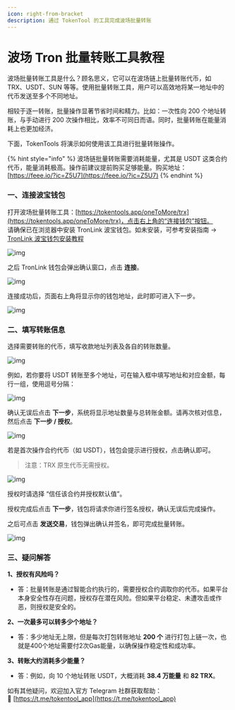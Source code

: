 ```yaml
---
icon: right-from-bracket
description: 通过 TokenTool 的工具完成波场批量转账
---
```


# 波场 Tron 批量转账工具教程

波场批量转账工具是什么？顾名思义，它可以在波场链上批量转账代币，如 TRX、USDT、SUN 等等。使用批量转账工具，用户可以高效地将某一地址中的代币发送至多个不同地址。

相较于逐一转账，批量操作显著节省时间和精力。比如：一次性向 200 个地址转账，与手动进行 200 次操作相比，效率不可同日而语。同时，批量转账在能量消耗上也更加经济。

下面，TokenTools 将演示如何使用该工具进行批量转账操作。

{% hint style="info" %}
波场链批量转账需要消耗能量，尤其是 USDT 这类合约代币，能量消耗极高。操作前建议提前购买足够能量。购买地址：[https://feee.io/?ic=Z5U7](https://feee.io/?ic=Z5U7)
{% endhint %}

### 一、连接波宝钱包

打开波场批量转账工具：[https://tokentools.app/oneToMore/trx](https://tokentools.app/oneToMore/trx)，点击右上角的“连接钱包”按钮。  
请确保已在浏览器中安装 TronLink 波宝钱包。如未安装，可参考安装指南 → [TronLink 波宝钱包安装教程](https://docs.tokentools.app/tron/tronlink)

![img](../.gitbook/assets/tron/multisend/image.png)

之后 TronLink 钱包会弹出确认窗口，点击 **连接**。

![img](../.gitbook/assets/tron/multisend/image-1.png)

连接成功后，页面右上角将显示你的钱包地址，此时即可进入下一步。

![img](../.gitbook/assets/tron/multisend/image-2.png)

### 二、填写转账信息

选择需要转账的代币，填写收款地址列表及各自的转账数量。

![img](../.gitbook/assets/tron/multisend/image-3.png)

例如，若你要将 USDT 转账至多个地址，可在输入框中填写地址和对应金额，每行一组，使用逗号分隔：

![img](../.gitbook/assets/tron/multisend/image-4.png)

确认无误后点击 **下一步**，系统将显示地址数量与总转账金额。请再次核对信息，然后点击 **下一步 / 授权**。

![img](../.gitbook/assets/tron/multisend/image-5.png)

若是首次操作合约代币（如 USDT），钱包会提示进行授权，点击确认即可。  
> 注意：TRX 原生代币无需授权。

![img](../.gitbook/assets/tron/multisend/image-6.png)

授权时请选择 “信任该合约并授权默认值”。

授权完成后点击 **下一步**，钱包将请求你进行签名授权，确认无误后完成操作。

之后可点击 **发送交易**，钱包弹出确认并签名，即可完成批量转账。

![img](../.gitbook/assets/tron/multisend/image-7.png)

### 三、疑问解答

**1、授权有风险吗？**

- 答：批量转账是通过智能合约执行的，需要授权合约调取你的代币。如果平台本身安全性存在问题，授权存在潜在风险。但如果平台稳定、未遭攻击或作恶，则授权是安全的。

**2、一次最多可以转多少个地址？**

- 答：多少地址无上限，但是每次打包转账地址 **200 个** 进行打包上链一次，也就是400个地址需要付2次Gas能量，以确保操作稳定性和成功率。

**3、转账大约消耗多少能量？**

- 答：例如，向 10 个地址转账 USDT，大概消耗 **38.4 万能量** 和 **82 TRX**。

如有其他疑问，欢迎加入官方 Telegram 社群获取帮助：  
📢 [https://t.me/tokentool_app](https://t.me/tokentool_app)
